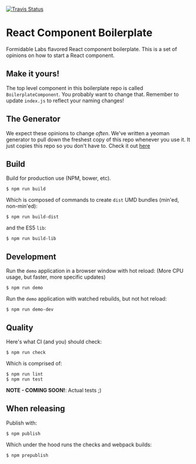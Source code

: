 [![Travis Status][trav_img]][trav_site]


React Component Boilerplate
===========================

Formidable Labs flavored React component boilerplate. This is a set of opinions on how to start a React component.

## Make it yours!

The top level component in this boilerplate repo is called `BoilerplateComponent`. You probably want to change that. Remember to update `index.js` to reflect your naming changes!

## The Generator

We expect these opinions to change *often*.  We've written a yeoman generator to pull down the freshest copy of this repo whenever you use it.  It just copies this repo so you don't have to. Check it out [here](https://github.com/FormidableLabs/generator-formidable-react-component)

## Build

Build for production use (NPM, bower, etc).

```
$ npm run build
```

Which is composed of commands to create `dist` UMD bundles (min'ed, non-min'ed):

```
$ npm run build-dist
```

and the ES5 `lib`:

```
$ npm run build-lib
```


## Development

Run the `demo` application in a browser window with hot reload:
(More CPU usage, but faster, more specific updates)

```
$ npm run demo
```

Run the `demo` application with watched rebuilds, but not hot reload:

```
$ npm run demo-dev
```

## Quality

Here's what CI (and you) should check:

```
$ npm run check
```

Which is comprised of:

```
$ npm run lint
$ npm run test
```

**NOTE - COMING SOON!**: Actual tests ;)

## When releasing

Publish with:

```
$ npm publish
```

Which under the hood runs the checks and webpack builds:

```
$ npm prepublish
```

[trav_img]: https://api.travis-ci.org/FormidableLabs/formidable-react-component-boilerplate.svg
[trav_site]: https://travis-ci.org/FormidableLabs/formidable-react-component-boilerplate

